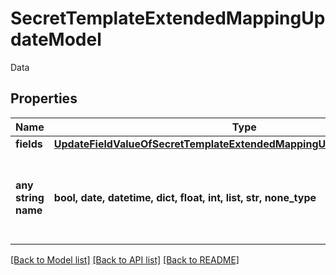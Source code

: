 # SecretTemplateExtendedMappingUpdateModel

Data

## Properties
Name | Type | Description | Notes
------------ | ------------- | ------------- | -------------
**fields** | [**UpdateFieldValueOfSecretTemplateExtendedMappingUpdateFieldModelArray**](UpdateFieldValueOfSecretTemplateExtendedMappingUpdateFieldModelArray.md) |  | [optional] 
**any string name** | **bool, date, datetime, dict, float, int, list, str, none_type** | any string name can be used but the value must be the correct type | [optional]

[[Back to Model list]](../README.md#documentation-for-models) [[Back to API list]](../README.md#documentation-for-api-endpoints) [[Back to README]](../README.md)


